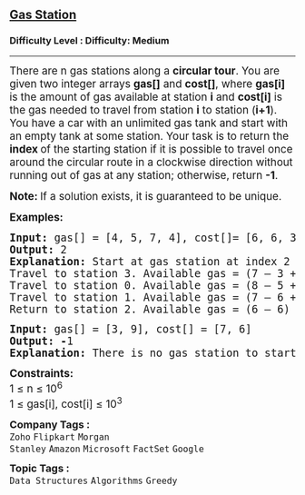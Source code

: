 <h2><a href="https://www.geeksforgeeks.org/problems/circular-tour-1587115620/1?_gl=1*8sf03d*_up*MQ..&gclid=CjwKCAiAhqCdBhB0EiwAH8M_GoC4dHdy1Y8GWzmsRI77twRorT41-V4Tcl_M0MJ9Slc_sILYztk6PRoCyegQAvD_BwE">Gas Station</a></h2><h3>Difficulty Level : Difficulty: Medium</h3><hr><div class="problems_problem_content__Xm_eO"><p data-pm-slice="0 0 []"><span style="font-size: 14pt;">There are n gas stations along a <strong>circular tour</strong>. You are given two integer arrays <strong>gas[]</strong> and <strong>cost[]</strong>, where <strong>gas[i]</strong> is the amount of gas available at station <strong>i</strong> and <strong>cost[i]</strong> is the gas needed to travel from station <strong>i</strong> to station (<strong>i+1</strong>). You have a car with an unlimited gas tank and start with an empty tank at some station. Your task is to return the <strong>index </strong>of the starting station if it is possible to travel once around the circular route in a clockwise direction without running out of gas at any station; otherwise, return <strong>-1</strong>.</span></p>
<p data-pm-slice="0 0 []"><span style="font-size: 14pt;"><strong>Note: </strong>If a solution exists, it is guaranteed to be unique.</span></p>
<p><span style="font-size: 14pt;"><strong>Examples:</strong></span></p>
<pre><span style="font-size: 14pt;"><strong>Input: </strong>gas[] = [4, 5, 7, 4], cost[]= [6, 6, 3, 5]
<strong>Output: </strong>2<strong>
Explanation: </strong>Start at gas station at index 2 and fill up with 7 units of gas. Your tank = 0 + 7 = 7<br>Travel to station 3. Available gas = (7 – 3 + 4) = 8.<br>Travel to station 0. Available gas = (8 – 5 + 4) = 7.<br>Travel to station 1. Available gas = (7 – 6 + 5) = 6.<br>Return to station 2. Available gas = (6 – 6) = 0.
</span></pre>
<pre><span style="font-size: 14pt;"><strong>Input: </strong>gas[] = [3, 9], cost[] = [7, 6]<br><strong>Output: -</strong>1<strong>
Explanation: </strong>There is no gas station to start with such that you can complete the tour.</span></pre>
<p><span style="font-size: 14pt;"><strong>Constraints:<br></strong>1 ≤ n ≤ 10<sup>6<br></sup>1 ≤ gas[i], cost[i] ≤ 10<sup>3</sup></span></p></div><p><span style=font-size:18px><strong>Company Tags : </strong><br><code>Zoho</code>&nbsp;<code>Flipkart</code>&nbsp;<code>Morgan Stanley</code>&nbsp;<code>Amazon</code>&nbsp;<code>Microsoft</code>&nbsp;<code>FactSet</code>&nbsp;<code>Google</code>&nbsp;<br><p><span style=font-size:18px><strong>Topic Tags : </strong><br><code>Data Structures</code>&nbsp;<code>Algorithms</code>&nbsp;<code>Greedy</code>&nbsp;
